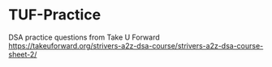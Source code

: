 # TUF-Practice

DSA practice questions from Take U Forward https://takeuforward.org/strivers-a2z-dsa-course/strivers-a2z-dsa-course-sheet-2/
